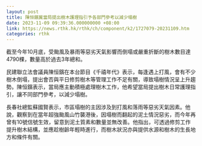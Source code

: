 ```yaml
---
layout: post
title: 陳恒鑌冀當局提出樹木護理指引予各部門參考以減少塌樹
date: 2023-11-09 09:39:36.000000000 +08:00
link: https://news.rthk.hk/rthk/ch/component/k2/1727079-20231109.htm
categories: rthk
---
```


截至今年10月底，受颱風及暴雨等惡劣天氣影響而倒塌或嚴重折斷的樹木數目達4790棵，數量高於過去3年總和。

民建聯立法會議員陳恒鑌在本台節目《千禧年代》表示，每逢遇上打風，會有不少樹木倒塌，提出會否與平日修剪樹木等管理工作不足有關，導致塌樹情況呈上升趨勢。陳恒鑌表示，當局應主動積極處理樹木工作，他希望當局提出樹木日常護理指引，讓不同部門參考，以減少塌樹。

長春社總監蘇國賢表示，市區塌樹的主因涉及到打風和落雨等惡劣天氣因素。他說，觀察到在當年超強颱風山竹襲港後，因塌樹而翻起的泥土情況惡劣，而今年再曾有10號信號生效，留意到泥土質素和數量並無改善。他指出，可透過修剪工作提升樹木結構，並應趁樹齡年輕時進行，而樹木狀況亦與提供水源和樹木的生長地方和條件有關。
